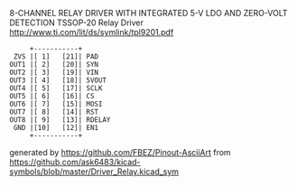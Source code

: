 8-CHANNEL RELAY DRIVER WITH INTEGRATED 5-V LDO AND ZERO-VOLT DETECTION TSSOP-20
Relay Driver
http://www.ti.com/lit/ds/symlink/tpl9201.pdf


	     +-----------+
	 ZVS |[ 1]   [21]| PAD
	OUT1 |[ 2]   [20]| SYN
	OUT2 |[ 3]   [19]| VIN
	OUT3 |[ 4]   [18]| 5VOUT
	OUT4 |[ 5]   [17]| SCLK
	OUT5 |[ 6]   [16]| CS
	OUT6 |[ 7]   [15]| MOSI
	OUT7 |[ 8]   [14]| RST
	OUT8 |[ 9]   [13]| RDELAY
	 GND |[10]   [12]| EN1
	     +-----------+


generated by https://github.com/FBEZ/Pinout-AsciiArt from https://github.com/ask6483/kicad-symbols/blob/master/Driver_Relay.kicad_sym
